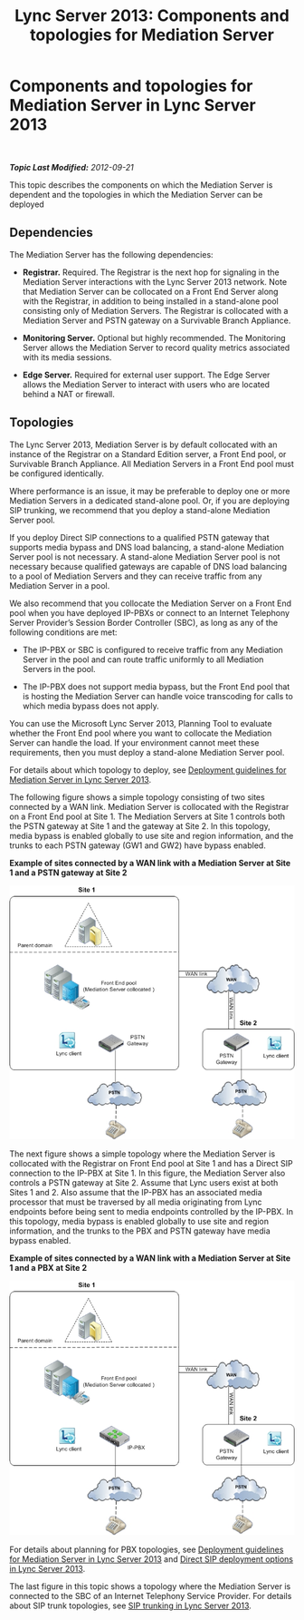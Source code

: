 ﻿---
title: 'Lync Server 2013: Components and topologies for Mediation Server'
TOCTitle: Components and topologies for Mediation Server
ms:assetid: 71397168-36c3-4d21-b8ef-db6a751634ee
ms:mtpsurl: https://technet.microsoft.com/en-us/library/Gg398537(v=OCS.15)
ms:contentKeyID: 48184487
ms.date: 07/23/2014
mtps_version: v=OCS.15
---

<div data-xmlns="http://www.w3.org/1999/xhtml">

<div class="topic" data-xmlns="http://www.w3.org/1999/xhtml" data-msxsl="urn:schemas-microsoft-com:xslt" data-cs="http://msdn.microsoft.com/en-us/">

<div data-asp="http://msdn2.microsoft.com/asp">

# Components and topologies for Mediation Server in Lync Server 2013

</div>

<div id="mainSection">

<div id="mainBody">

<span> </span>

_**Topic Last Modified:** 2012-09-21_

This topic describes the components on which the Mediation Server is dependent and the topologies in which the Mediation Server can be deployed

<div>

## Dependencies

The Mediation Server has the following dependencies:

  - **Registrar.** Required. The Registrar is the next hop for signaling in the Mediation Server interactions with the Lync Server 2013 network. Note that Mediation Server can be collocated on a Front End Server along with the Registrar, in addition to being installed in a stand-alone pool consisting only of Mediation Servers. The Registrar is collocated with a Mediation Server and PSTN gateway on a Survivable Branch Appliance.

  - **Monitoring Server.** Optional but highly recommended. The Monitoring Server allows the Mediation Server to record quality metrics associated with its media sessions.

  - **Edge Server.** Required for external user support. The Edge Server allows the Mediation Server to interact with users who are located behind a NAT or firewall.

</div>

<div>

## Topologies

The Lync Server 2013, Mediation Server is by default collocated with an instance of the Registrar on a Standard Edition server, a Front End pool, or Survivable Branch Appliance. All Mediation Servers in a Front End pool must be configured identically.

Where performance is an issue, it may be preferable to deploy one or more Mediation Servers in a dedicated stand-alone pool. Or, if you are deploying SIP trunking, we recommend that you deploy a stand-alone Mediation Server pool.

If you deploy Direct SIP connections to a qualified PSTN gateway that supports media bypass and DNS load balancing, a stand-alone Mediation Server pool is not necessary. A stand-alone Mediation Server pool is not necessary because qualified gateways are capable of DNS load balancing to a pool of Mediation Servers and they can receive traffic from any Mediation Server in a pool.

We also recommend that you collocate the Mediation Server on a Front End pool when you have deployed IP-PBXs or connect to an Internet Telephony Server Provider’s Session Border Controller (SBC), as long as any of the following conditions are met:

  - The IP-PBX or SBC is configured to receive traffic from any Mediation Server in the pool and can route traffic uniformly to all Mediation Servers in the pool.

  - The IP-PBX does not support media bypass, but the Front End pool that is hosting the Mediation Server can handle voice transcoding for calls to which media bypass does not apply.

You can use the Microsoft Lync Server 2013, Planning Tool to evaluate whether the Front End pool where you want to collocate the Mediation Server can handle the load. If your environment cannot meet these requirements, then you must deploy a stand-alone Mediation Server pool.

For details about which topology to deploy, see [Deployment guidelines for Mediation Server in Lync Server 2013](lync-server-2013-deployment-guidelines-for-mediation-server.md).

The following figure shows a simple topology consisting of two sites connected by a WAN link. Mediation Server is collocated with the Registrar on a Front End pool at Site 1. The Mediation Servers at Site 1 controls both the PSTN gateway at Site 1 and the gateway at Site 2. In this topology, media bypass is enabled globally to use site and region information, and the trunks to each PSTN gateway (GW1 and GW2) have bypass enabled.

**Example of sites connected by a WAN link with a Mediation Server at Site 1 and a PSTN gateway at Site 2**

![Voice Topology with Mediation Server WAN Gateway](images/Gg398537.67872e61-1444-447b-918c-abe89abc3004(OCS.15).jpg "Voice Topology with Mediation Server WAN Gateway")

The next figure shows a simple topology where the Mediation Server is collocated with the Registrar on Front End pool at Site 1 and has a Direct SIP connection to the IP-PBX at Site 1. In this figure, the Mediation Server also controls a PSTN gateway at Site 2. Assume that Lync users exist at both Sites 1 and 2. Also assume that the IP-PBX has an associated media processor that must be traversed by all media originating from Lync endpoints before being sent to media endpoints controlled by the IP-PBX. In this topology, media bypass is enabled globally to use site and region information, and the trunks to the PBX and PSTN gateway have media bypass enabled.

**Example of sites connected by a WAN link with a Mediation Server at Site 1 and a PBX at Site 2**

![Voice Topology Mediation Server WAN PBX](images/Gg398537.df6c8a5b-8431-4187-907d-ff5ca26eeeec(OCS.15).jpg "Voice Topology Mediation Server WAN PBX")

For details about planning for PBX topologies, see [Deployment guidelines for Mediation Server in Lync Server 2013](lync-server-2013-deployment-guidelines-for-mediation-server.md) and [Direct SIP deployment options in Lync Server 2013](lync-server-2013-direct-sip-deployment-options.md).

The last figure in this topic shows a topology where the Mediation Server is connected to the SBC of an Internet Telephony Service Provider. For details about SIP trunk topologies, see [SIP trunking in Lync Server 2013](lync-server-2013-sip-trunking.md).

</div>

</div>

<span> </span>

</div>

</div>

</div>

